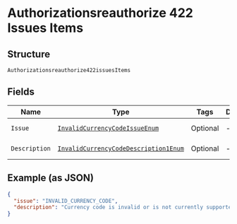 
# Authorizationsreauthorize 422 Issues Items

## Structure

`Authorizationsreauthorize422issuesItems`

## Fields

| Name | Type | Tags | Description | Getter | Setter |
|  --- | --- | --- | --- | --- | --- |
| `Issue` | [`InvalidCurrencyCodeIssueEnum`](../../doc/models/invalid-currency-code-issue-enum.md) | Optional | - | InvalidCurrencyCodeIssueEnum getIssue() | setIssue(InvalidCurrencyCodeIssueEnum issue) |
| `Description` | [`InvalidCurrencyCodeDescription1Enum`](../../doc/models/invalid-currency-code-description-1-enum.md) | Optional | - | InvalidCurrencyCodeDescription1Enum getDescription() | setDescription(InvalidCurrencyCodeDescription1Enum description) |

## Example (as JSON)

```json
{
  "issue": "INVALID_CURRENCY_CODE",
  "description": "Currency code is invalid or is not currently supported. Please refer https://developer.paypal.com/docs/api/reference/currency-codes/ for list of supported currency codes."
}
```

